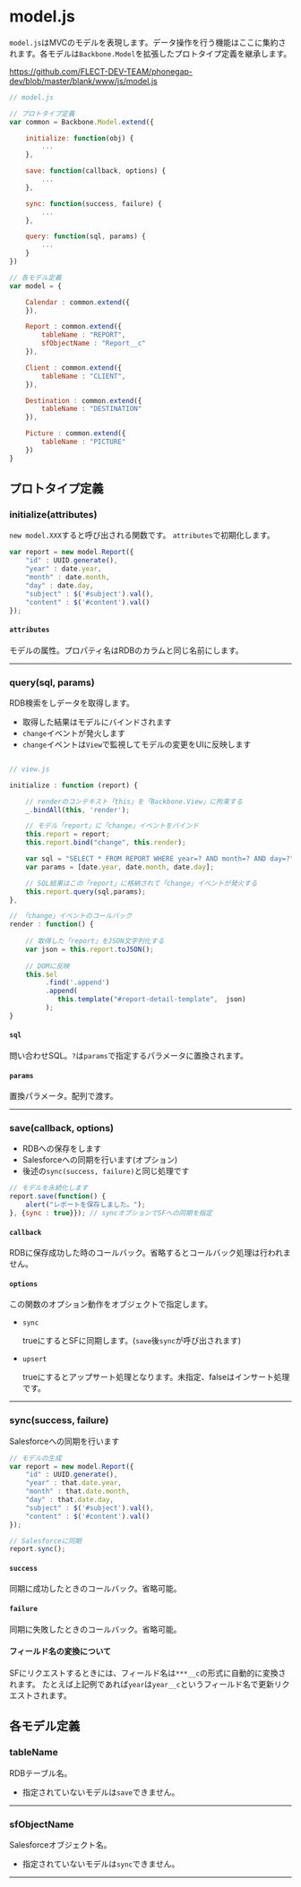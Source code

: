 # model.js

`model.js`はMVCのモデルを表現します。データ操作を行う機能はここに集約されます。各モデルは`Backbone.Model`を拡張したプロトタイプ定義を継承します。

https://github.com/FLECT-DEV-TEAM/phonegap-dev/blob/master/blank/www/js/model.js

```javascript
// model.js

// プロトタイプ定義
var common = Backbone.Model.extend({

	initialize: function(obj) {
		...
	},

	save: function(callback, options) {
		...
	},

	sync: function(success, failure) {
		...
	},

	query: function(sql, params) {
		...
	}
})

// 各モデル定義
var model = {

	Calendar : common.extend({
	}),

	Report : common.extend({
		tableName : "REPORT",
		sfObjectName : "Report__c"
	}),

	Client : common.extend({
		tableName : "CLIENT",
	}),

	Destination : common.extend({
		tableName : "DESTINATION"
	}),

	Picture : common.extend({
		tableName : "PICTURE"
	})
}
```

## プロトタイプ定義

### initialize(attributes)

`new model.XXX`すると呼び出される関数です。
`attributes`で初期化します。

```javascript
var report = new model.Report({
	"id" : UUID.generate(),
	"year" : date.year,
	"month" : date.month,
	"day" : date.day,
	"subject" : $('#subject').val(),
	"content" : $('#content').val()
});
```

#### `attributes`

モデルの属性。プロパティ名はRDBのカラムと同じ名前にします。

---------------------------------------------------------

### query(sql, params)

RDB検索をしデータを取得します。

* 取得した結果はモデルにバインドされます
* `change`イベントが発火します
 * `change`イベントは`View`で監視してモデルの変更をUIに反映します

```javascript

// view.js

initialize : function (report) {

    // renderのコンテキスト「this」を「Backbone.View」に拘束する
    _.bindAll(this, 'render');

    // モデル「report」に「change」イベントをバインド
    this.report = report;
    this.report.bind("change", this.render);

    var sql = "SELECT * FROM REPORT WHERE year=? AND month=? AND day=?";
    var params = [date.year, date.month, date.day];

    // SQL結果はこの「report」に格納されて「change」イベントが発火する
    this.report.query(sql,params);
},

// 「change」イベントのコールバック
render : function() {
    
    // 取得した「report」をJSON文字列化する
    var json = this.report.toJSON();
    
    // DOMに反映
    this.$el
         .find('.append')
         .append(
            this.template("#report-detail-template",  json)
         );
}
```
#### `sql`

問い合わせSQL。`?`は`params`で指定するパラメータに置換されます。

#### `params`

置換パラメータ。配列で渡す。

---------------------------------------------------------

### save(callback, options)

* RDBへの保存をします
* Salesforceへの同期を行います(オプション)
 * 後述の`sync(success, failure)`と同じ処理です

``` javascript
// モデルを永続化します
report.save(function() {
	alert("レポートを保存しました。");
}, {sync : true}}); // syncオプションでSFへの同期を指定
```

#### `callback`
RDBに保存成功した時のコールバック。省略するとコールバック処理は行われません。

#### `options`
この関数のオプション動作をオブジェクトで指定します。

* `sync`

	trueにするとSFに同期します。(`save`後`sync`が呼び出されます)

* `upsert`

	trueにするとアップサート処理となります。未指定、falseはインサート処理です。

---------------------------------------------------------

### sync(success, failure)

Salesforceへの同期を行います

```javascript
// モデルの生成
var report = new model.Report({
    "id" : UUID.generate(),
    "year" : that.date.year,
    "month" : that.date.month,
    "day" : that.date.day,
    "subject" : $('#subject').val(),
    "content" : $('#content').val()
});

// Salesforceに同期
report.sync();
```

#### `success`
同期に成功したときのコールバック。省略可能。

#### `failure`
同期に失敗したときのコールバック。省略可能。

#### フィールド名の変換について

SFにリクエストするときには、フィールド名は`***__c`の形式に自動的に変換されます。
たとえば上記例であれば`year`は`year__c`というフィールド名で更新リクエストされます。

## 各モデル定義

### tableName

RDBテーブル名。

* 指定されていないモデルは`save`できません。

---------------------------------------------------------

### sfObjectName

Salesforceオブジェクト名。

* 指定されていないモデルは`sync`できません。

---------------------------------------------------------

